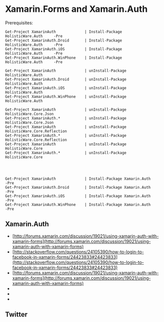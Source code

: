 ﻿# Xamarin.Forms and Xamarin.Auth


Prerequisites: 


	Get-Project XamarinAuth				| Install-Package HolisticWare.Auth		-Pre
	Get-Project XamarinAuth.Droid		| Install-Package HolisticWare.Auth		-Pre
	Get-Project XamarinAuth.iOS			| Install-Package HolisticWare.Auth		-Pre
	Get-Project XamarinAuth.WinPhone	| Install-Package HolisticWare.Auth		-Pre

	Get-Project XamarinAuth				| unInstall-Package HolisticWare.Auth
	Get-Project XamarinAuth.Droid		| unInstall-Package HolisticWare.Auth
	Get-Project XamarinAuth.iOS			| unInstall-Package HolisticWare.Auth
	Get-Project XamarinAuth.WinPhone	| unInstall-Package HolisticWare.Auth
	
	Get-Project XamarinAuth				| unInstall-Package HolisticWare.Core.Json
	Get-Project XamarinAuth.*			| unInstall-Package HolisticWare.Core.Json
	Get-Project XamarinAuth				| unInstall-Package HolisticWare.Core.Reflection
	Get-Project XamarinAuth.*			| unInstall-Package HolisticWare.Core.Reflection
	Get-Project XamarinAuth				| unInstall-Package HolisticWare.Core
	Get-Project XamarinAuth.*			| unInstall-Package HolisticWare.Core

	
	
	
	Get-Project XamarinAuth				| Install-Package Xamarin.Auth		-Pre
	Get-Project XamarinAuth.Droid		| Install-Package Xamarin.Auth		-Pre
	Get-Project XamarinAuth.iOS			| Install-Package Xamarin.Auth		-Pre
	Get-Project XamarinAuth.WinPhone	| Install-Package Xamarin.Auth		-Pre
	
	
## Xamarin.Auth

*	[http://forums.xamarin.com/discussion/19021/using-xamarin-auth-with-xamarin-forms](http://forums.xamarin.com/discussion/19021/using-xamarin-auth-with-xamarin-forms)
*	[http://stackoverflow.com/questions/24105390/how-to-login-to-facebook-in-xamarin-forms/24423833#24423833](http://stackoverflow.com/questions/24105390/how-to-login-to-facebook-in-xamarin-forms/24423833#24423833)
*	[http://forums.xamarin.com/discussion/19021/using-xamarin-auth-with-xamarin-forms](http://forums.xamarin.com/discussion/19021/using-xamarin-auth-with-xamarin-forms)
*	[]()
*	[]()
*	[]()






## Twitter


